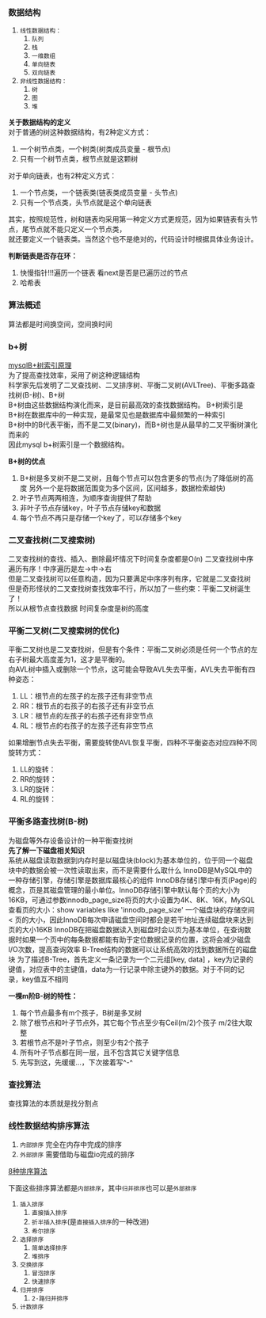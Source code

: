 ### 数据结构

1. `线性数据结构：`
    1. `队列`
    2. `栈`
    3. `一维数组`
    4. `单向链表`
    5. `双向链表`
2. `非线性数据结构：`
    1. `树`
    2. `图`
    3. `堆`


**关于数据结构的定义**  
对于普通的树这种数据结构，有2种定义方式：  
1. 一个树节点类，一个树类(树类成员变量 - 根节点)
2. 只有一个树节点类，根节点就是这颗树

对于单向链表，也有2种定义方式：  
1. 一个节点类，一个链表类(链表类成员变量 - 头节点)
2. 只有一个节点类，头节点就是这个单向链表

其实，按照规范性，树和链表均采用第一种定义方式更规范，因为如果链表有头节点，尾节点就不能只定义一个节点类，  
就还要定义一个链表类。当然这个也不是绝对的，代码设计时根据具体业务设计。

**判断链表是否存在环：**  
1. 快慢指针!!!遍历一个链表 看next是否是已遍历过的节点
2. 哈希表

### 算法概述
算法都是时间换空间，空间换时间

### b+树
[mysqlB+树索引原理](https://blog.csdn.net/ifollowrivers/article/details/73614549)  
为了提高查找效率，采用了树这种逻辑结构  
科学家先后发明了二叉查找树、二叉排序树、平衡二叉树(AVLTree)、平衡多路查找树(B-树)、B+树  
B+树由这些数据结构演化而来，是目前最高效的查找数据结构。
B+树索引是B+树在数据库中的一种实现，是最常见也是数据库中最频繁的一种索引  
B+树中的B代表平衡，而不是二叉(binary)，而B+树也是从最早的二叉平衡树演化而来的  
因此mysql b+树索引是一个数据结构。  

**B+树的优点**  
1. B+树是多叉树不是二叉树，且每个节点可以包含更多的节点(为了降低树的高度 另外一个是将数据范围变为多个区间，区间越多，数据检索越快)
2. 叶子节点两两相连，为顺序查询提供了帮助
3. 非叶子节点存储key，叶子节点存储key和数据
4. 每个节点不再只是存储一个key了，可以存储多个key

### 二叉查找树(二叉搜索树)
二叉查找树的查找、插入、删除最坏情况下时间复杂度都是O(n)
二叉查找树中序遍历有序！中序遍历是左->中->右  
但是二叉查找树可以任意构造，因为只要满足中序序列有序，它就是二叉查找树  
但是奇形怪状的二叉查找树查找效率不行，所以加了一些约束：平衡二叉树诞生了！  
所以从根节点查找数据 时间复杂度是树的高度

### 平衡二叉树(二叉搜索树的优化)
平衡二叉树也是二叉查找树，但是有个条件：平衡二叉树必须是任何一个节点的左右子树最大高度差为1，这才是平衡的。  
向AVL树中插入或删除一个节点，这可能会导致AVL失去平衡，AVL失去平衡有四种姿态：
1. LL：根节点的左孩子的左孩子还有非空节点
2. RR：根节点的右孩子的右孩子还有非空节点
3. LR：根节点的左孩子的右孩子还有非空节点
4. RL：根节点的右孩子的左孩子还有非空节点  

如果增删节点失去平衡，需要旋转使AVL恢复平衡，四种不平衡姿态对应四种不同旋转方式：
1. LL的旋转：
2. RR的旋转：
3. LR的旋转：
4. RL的旋转：

### 平衡多路查找树(B-树)
为磁盘等外存设备设计的一种平衡查找树  
**先了解一下磁盘相关知识**  
系统从磁盘读取数据到内存时是以磁盘块(block)为基本单位的，位于同一个磁盘块中的数据会被一次性读取出来，而不是需要什么取什么
InnoDB是MySQL中的一种存储引擎，存储引擎是数据库最核心的组件
InnoDB存储引擎中有页(Page)的概念，页是其磁盘管理的最小单位。InnoDB存储引擎中默认每个页的大小为16KB，可通过参数innodb_page_size将页的大小设置为4K、8K、16K，MySQL查看页的大小：show variables like 'innodb_page_size'
一个磁盘块的存储空间 < 页的大小，因此InnoDB每次申请磁盘空间时都会是若干地址连续磁盘块来达到页的大小16KB
InnoDB在把磁盘数据读入到磁盘时会以页为基本单位，在查询数据时如果一个页中的每条数据都能有助于定位数据记录的位置，这将会减少磁盘I/O次数，提高查询效率
B-Tree结构的数据可以让系统高效的找到数据所在的磁盘块
为了描述B-Tree，首先定义一条记录为一个二元组[key, data] ，key为记录的键值，对应表中的主键值，data为一行记录中除主键外的数据。对于不同的记录，key值互不相同  

**一棵m阶B-树的特性：**  
1. 每个节点最多有m个孩子，B树是多叉树
2. 除了根节点和叶子节点外，其它每个节点至少有Ceil(m/2)个孩子 m/2往大取整
3. 若根节点不是叶子节点，则至少有2个孩子
4. 所有叶子节点都在同一层，且不包含其它关键字信息
5. 先写到这，先缓缓...，下次接着写^-^


### 查找算法
查找算法的本质就是找分割点


### 线性数据结构排序算法
1. `内部排序` 完全在内存中完成的排序
2. `外部排序` 需要借助与磁盘io完成的排序

[8种排序算法](https://cloud.tencent.com/developer/article/1893903)

下面这些排序算法都是`内部排序`，其中`归并排序`也可以是`外部排序`

1. `插入排序`
    1. `直接插入排序`
    2. `折半插入排序`(是`直接插入排序`的一种改进)
    3. `希尔排序`
2. `选择排序`
    1. `简单选择排序`
    2. `堆排序`
3. `交换排序`
    1. `冒泡排序`
    2. `快速排序` 
4. `归并排序`
    1. `2-路归并排序`
5. `计数排序`

